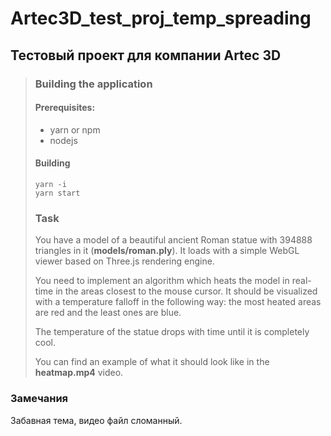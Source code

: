 # Artec3D_test_proj_temp_spreading
Тестовый проект для компании Artec 3D
---

> ### Building the application
> 
> #### Prerequisites:
> * yarn or npm
> * nodejs
> 
> #### Building
> ```
> yarn -i
> yarn start
> ```
> ### Task
> 
> You have a model of a beautiful ancient Roman statue with 394888 triangles in it (**models/roman.ply**).
> It loads with a simple WebGL viewer based on Three.js rendering engine.
> 
> You need to implement an algorithm which heats the model in real-time in the areas closest to the mouse cursor. It should be visualized 
> with a temperature falloff in the following way: the most heated areas are red and the least ones are blue.
> 
> The temperature of the statue drops with time until it is completely cool.
> 
> You can find an example of what it should look like in the **heatmap.mp4** video.

### Замечания
Забавная тема, видео файл сломанный.
